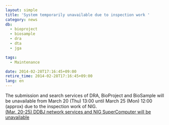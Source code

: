 ```yaml
---
layout: simple
title: 'System temporarily unavailable due to inspection work '
category: news
db:
  - bioproject
  - biosample
  - dra
  - dta
  - jga

tags:
  - Maintenance

date: 2014-02-28T17:16:45+09:00
retire_time: 2014-02-28T17:16:45+09:00
lang: en
---
```


The submission and search services of DRA, BioProject and BioSample will be unavailable from March 20 (Thu) 13:00 until March 25 (Mon) 12:00 (approx) due to the inspection work of NIG.<br><a href="/news/en/2014-03-10-e.html">(Mar. 20-25) DDBJ network services and NIG SuperComputer will be unavailable</a>
